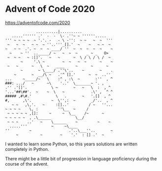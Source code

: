 # Advent of Code 2020

https://adventofcode.com/2020

```
              ..........|..........
   .....'''''' .'  -  -  \- .''~ ~ ''''''.....
''' ~ ~ ~ ~  ~ '.'. -   - \ -'':  ~ ~   ~  ~  '''
 ~   ~  ~   ~ ~  ~ ''..'''_[].'  ~    ~   ~ ~  ~
~   ~ ~  .'. ~  ~  ~ ____/ ''  ~  ~  ~  ~  ~    ~
  ~    ~ ''  .._____/ ~   ~  ~  ~    _ ~ _   O>
 ~  ~ ~   ~ :[]'.   ~   ~      ~  \ / \ / \ /  ~
       ~     '.\ ~        ~  ~   ~  ~      ~    ~
 ~   ~      ~   \  ~   ____     ~      ~      ~
       ~       ~ \____/ .''\'..    ~       ~    .
    ~       ~  __/\ ~   .'^ [].'      ~  ~  ..''
...     ~_____/~   \    :^ , :\  ~       :''  , ^
###: .../   ~      ~\    '..'  \_______~ '. ,
.'' .'[]'.           \ ~       ~   ~   \  :  , ^
'...'##\##'.  ~    ~  \   ~            .\' ,  ^ ^
##### ,#\#.'           \   .       ~   '.[]  , ^
#,      ,\'.         ~  \'',:  ~       _/'..  , ^
   ~ ~   ,\,'.   ~     :[]..'         / ~   ''...
~ ~ ~ ~    \, :         ''\__  ~     /
 ~ ~ ~ ~ ~ ,[]:     ~     ~  \__    /~      ~
~ ~ ~ ~ ~  , .\______           \__/
 ~ ~ ~    ..'   ~    \______    ~         ~    ~
  .....'''           ~     ~\____
''         ~                 .'..\___''..       ~
     ~          ~        ~    '.'  : [] .'  ~
```

I wanted to learn some Python, so this years solutions are written completely in Python.

There might be a little bit of progression in language proficiency during the course of the advent.
